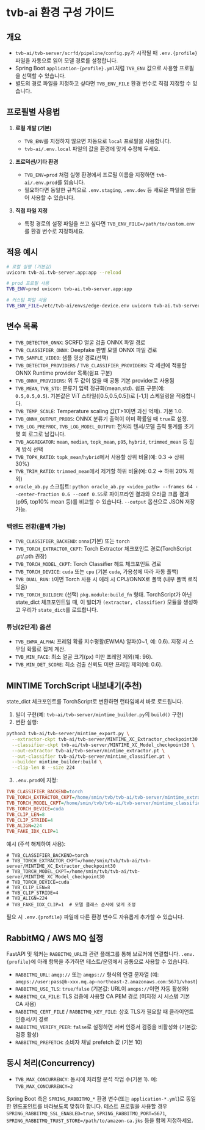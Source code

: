 # tvb-ai 환경 구성 가이드

## 개요
- `tvb-ai/tvb-server/scrfd/pipeline/config.py`가 시작될 때 `.env.{profile}` 파일을 자동으로 읽어 모델 경로를 설정합니다.
- Spring Boot `application-{profile}.yml`처럼 `TVB_ENV` 값으로 사용할 프로필을 선택할 수 있습니다.
- 별도의 경로 파일을 지정하고 싶다면 `TVB_ENV_FILE` 환경 변수로 직접 지정할 수 있습니다.

## 프로필별 사용법
1. **로컬 개발 (기본)**  
   - `TVB_ENV`를 지정하지 않으면 자동으로 `local` 프로필을 사용합니다.  
   - `tvb-ai/.env.local` 파일의 값을 환경에 맞게 수정해 두세요.

2. **프로덕션/기타 환경**  
   - `TVB_ENV=prod` 처럼 실행 환경에서 프로필 이름을 지정하면 `tvb-ai/.env.prod`를 읽습니다.  
   - 필요하다면 동일한 규칙으로 `.env.staging`, `.env.dev` 등 새로운 파일을 만들어 사용할 수 있습니다.

3. **직접 파일 지정**  
   - 특정 경로의 설정 파일을 쓰고 싶다면 `TVB_ENV_FILE=/path/to/custom.env` 를 환경 변수로 지정하세요.

## 적용 예시
```bash
# 로컬 실행 (기본값)
uvicorn tvb-ai.tvb-server.app:app --reload

# prod 프로필 사용
TVB_ENV=prod uvicorn tvb-ai.tvb-server.app:app

# 커스텀 파일 사용
TVB_ENV_FILE=/etc/tvb-ai/envs/edge-device.env uvicorn tvb-ai.tvb-server.app:app
```

## 변수 목록
- `TVB_DETECTOR_ONNX`: SCRFD 얼굴 검출 ONNX 파일 경로
- `TVB_CLASSIFIER_ONNX`: Deepfake 판별 모델 ONNX 파일 경로
- `TVB_SAMPLE_VIDEO`: 샘플 영상 경로(선택)
- `TVB_DETECTOR_PROVIDERS` / `TVB_CLASSIFIER_PROVIDERS`: 각 세션에 적용할 ONNX Runtime provider 목록(쉼표 구분)
- `TVB_ONNX_PROVIDERS`: 위 두 값이 없을 때 공통 기본 provider로 사용됨
- `TVB_MEAN`, `TVB_STD`: 분류기 입력 정규화(mean,std). 쉼표 구분(예: `0.5,0.5,0.5`). 기본값은 ViT 스타일([0.5,0.5,0.5])로 [-1,1] 스케일링을 적용합니다.
- `TVB_TEMP_SCALE`: Temperature scaling 값(T>1이면 과신 억제). 기본 1.0.
- `TVB_ONNX_OUTPUT_PROBS`: ONNX 분류기 출력이 이미 확률일 때 `true`로 설정.
- `TVB_LOG_PREPROC`, `TVB_LOG_MODEL_OUTPUT`: 전처리 텐서/모델 출력 통계를 초기 몇 회 로그로 남깁니다.
- `TVB_AGGREGATOR`: `mean`, `median`, `topk_mean`, `p95`, `hybrid`, `trimmed_mean` 등 집계 방식 선택
- `TVB_TOPK_RATIO`: `topk_mean`/`hybrid`에서 사용할 상위 비율(예: 0.3 → 상위 30%)
- `TVB_TRIM_RATIO`: `trimmed_mean`에서 제거할 하위 비율(예: 0.2 → 하위 20% 제외)
- `oracle_ab.py` 스크립트: `python oracle_ab.py <video_path> --frames 64 --center-fraction 0.6 --conf 0.55`로 파이프라인 결과와 오라클 크롭 결과(p95, top10% mean 등)를 비교할 수 있습니다. `--output` 옵션으로 JSON 저장 가능.

### 백엔드 전환(롤백 가능)
- `TVB_CLASSIFIER_BACKEND`: `onnx`(기본) 또는 `torch`
- `TVB_TORCH_EXTRACTOR_CKPT`: Torch Extractor 체크포인트 경로(TorchScript .pt/.pth 권장)
- `TVB_TORCH_MODEL_CKPT`: Torch Classifier 헤드 체크포인트 경로
- `TVB_TORCH_DEVICE`: `cuda` 또는 `cpu` (기본 `cuda`, 가용성에 따라 자동 폴백)
- `TVB_DUAL_RUN`: `1`이면 Torch 사용 시 에러 시 CPU/ONNX로 폴백 (내부 폴백 로직 있음)
- `TVB_TORCH_BUILDER`: (선택) `pkg.module:build_fn` 형태. TorchScript가 아닌 state_dict 체크포인트일 때, 이 빌더가 `(extractor, classifier)` 모듈을 생성하고 우리가 `state_dict`를 로드합니다.

### 튜닝(2단계) 옵션
- `TVB_EWMA_ALPHA`: 프레임 확률 지수평활(EWMA) 알파(0~1, 예: 0.6). 지정 시 스무딩 확률로 집계 계산.
- `TVB_MIN_FACE`: 최소 얼굴 크기(px) 미만 프레임 제외(예: 96).
- `TVB_MIN_DET_SCORE`: 최소 검출 신뢰도 미만 프레임 제외(예: 0.6).

## MINTIME TorchScript 내보내기(추천)
state_dict 체크포인트를 TorchScript로 변환하면 런타임에서 바로 로드됩니다.

1) 빌더 구현(예: `tvb-ai/tvb-server/mintime_builder.py`의 `build()` 구현)
2) 변환 실행:
```bash
python3 tvb-ai/tvb-server/mintime_export.py \
  --extractor-ckpt tvb-ai/tvb-server/MINTIME_XC_Extractor_checkpoint30 \
  --classifier-ckpt tvb-ai/tvb-server/MINTIME_XC_Model_checkpoint30 \
  --out-extractor tvb-ai/tvb-server/mintime_extractor.pt \
  --out-classifier tvb-ai/tvb-server/mintime_classifier.pt \
  --builder mintime_builder:build \
  --clip-len 8 --size 224
```
3) `.env.prod`에 지정:
```ini
TVB_CLASSIFIER_BACKEND=torch
TVB_TORCH_EXTRACTOR_CKPT=/home/smin/tvb/tvb-ai/tvb-server/mintime_extractor.pt
TVB_TORCH_MODEL_CKPT=/home/smin/tvb/tvb-ai/tvb-server/mintime_classifier.pt
TVB_TORCH_DEVICE=cuda
TVB_CLIP_LEN=8
TVB_CLIP_STRIDE=4
TVB_ALIGN=224
TVB_FAKE_IDX_CLIP=1
```

예시 (주석 해제하여 사용):
```
# TVB_CLASSIFIER_BACKEND=torch
# TVB_TORCH_EXTRACTOR_CKPT=/home/smin/tvb/tvb-ai/tvb-server/MINTIME_XC_Extractor_checkpoint30
# TVB_TORCH_MODEL_CKPT=/home/smin/tvb/tvb-ai/tvb-server/MINTIME_XC_Model_checkpoint30
# TVB_TORCH_DEVICE=cuda
# TVB_CLIP_LEN=8
# TVB_CLIP_STRIDE=4
# TVB_ALIGN=224
# TVB_FAKE_IDX_CLIP=1  # 모델 클래스 순서에 맞게 조정
```

필요 시 `.env.{profile}` 파일에 다른 환경 변수도 자유롭게 추가할 수 있습니다.

## RabbitMQ / AWS MQ 설정
FastAPI 및 워커는 `RABBITMQ_URL`과 관련 플래그를 통해 브로커에 연결합니다. `.env.{profile}`에 아래 항목을 추가하면 테스트/운영에서 공통으로 사용할 수 있습니다.

- `RABBITMQ_URL`: `amqp://` 또는 `amqps://` 형식의 연결 문자열 (예: `amqps://user:pass@b-xxx.mq.ap-northeast-2.amazonaws.com:5671/vhost`)
- `RABBITMQ_USE_TLS`: `true/false` (기본값: URL이 `amqps://`이면 자동 활성화)
- `RABBITMQ_CA_FILE`: TLS 검증에 사용할 CA PEM 경로 (미지정 시 시스템 기본 CA 사용)
- `RABBITMQ_CERT_FILE` / `RABBITMQ_KEY_FILE`: 상호 TLS가 필요할 때 클라이언트 인증서/키 경로
- `RABBITMQ_VERIFY_PEER`: `false`로 설정하면 서버 인증서 검증을 비활성화 (기본값: 검증 활성)
- `RABBITMQ_PREFETCH`: 소비자 채널 prefetch 값 (기본 10)

## 동시 처리(Concurrency)
- `TVB_MAX_CONCURRENCY`: 동시에 처리할 분석 작업 수(기본 1). 예: `TVB_MAX_CONCURRENCY=2`

Spring Boot 측은 `SPRING_RABBITMQ_*` 환경 변수(또는 `application-*.yml`)로 동일한 엔드포인트를 바라보도록 맞춰야 합니다. 테스트 프로필을 사용할 경우 `SPRING_RABBITMQ_SSL_ENABLED=true`, `SPRING_RABBITMQ_PORT=5671`, `SPRING_RABBITMQ_TRUST_STORE=/path/to/amazon-ca.jks` 등을 함께 지정하세요.
